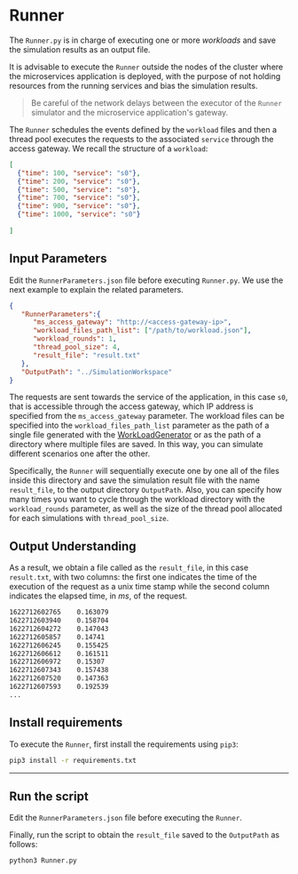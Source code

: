 # Runner

The `Runner.py` is in charge of executing one or more *workloads* and save the simulation results as an output file.

It is advisable to execute the `Runner` outside the nodes of the cluster where the microservices application is deployed, with the purpose of not holding resources from the running services and bias the simulation results.
> Be careful of the network delays between the executor of the `Runner` simulator and the microservice application's gateway.

The `Runner` schedules the events defined by the `workload` files and then a thread pool executes the requests to the associated `service` through the access gateway.
We recall the structure of a `workload`:

```json
[
  {"time": 100, "service": "s0"},
  {"time": 200, "service": "s0"},
  {"time": 500, "service": "s0"},
  {"time": 700, "service": "s0"},
  {"time": 900, "service": "s0"},
  {"time": 1000, "service": "s0"}
  
]
```

## Input Parameters 

Edit the `RunnerParameters.json` file before executing `Runner.py`. We use the next example to explain the related parameters.

```json
{
   "RunnerParameters":{
      "ms_access_gateway": "http://<access-gateway-ip>",
      "workload_files_path_list": ["/path/to/workload.json"],
      "workload_rounds": 1,
      "thread_pool_size": 4,
      "result_file": "result.txt"
   },
   "OutputPath": "../SimulationWorkspace"
}
```

The requests are sent towards the service of the application, in this case `s0`, that is accessible through the access gateway, which IP address is specified from the `ms_access_gateway` parameter.
The workload files can be specified into the `workload_files_path_list` parameter as the path of a single file generated with the [WorkLoadGenerator](/WorkLoadGenerator/README.md) or as the path of a directory where multiple files are saved.
In this way, you can simulate different scenarios one after the other.

Specifically, the `Runner` will sequentially execute one by one all of the files inside this directory and save the simulation result file with the name `result_file`, to the output directory `OutputPath`.
Also, you can specify how many times you want to cycle through the workload directory with the `workload_rounds` parameter, as well as the size of the thread pool allocated for each simulations with `thread_pool_size`.


## Output Understanding

As a result, we obtain a file called as the `result_file`, in this case `result.txt`, with two columns: the first one indicates the time of the execution of the request as a unix time stamp while the second column indicates the elapsed time, in *ms*, of the request.


```bash
1622712602765 	 0.163079
1622712603940 	 0.158704
1622712604272 	 0.147043
1622712605857 	 0.14741
1622712606245 	 0.155425
1622712606612 	 0.161511
1622712606972 	 0.15307
1622712607343 	 0.157438
1622712607520 	 0.147363
1622712607593 	 0.192539
...
```


## Install requirements
To execute the `Runner`, first install the requirements using ``pip3``:

```zsh
pip3 install -r requirements.txt
```

---
## Run the script
Edit the `RunnerParameters.json` file before executing the `Runner`.

Finally, run the script to obtain the `result_file` saved to the `OutputPath` as follows:

```zsh
python3 Runner.py
```
